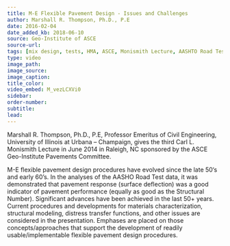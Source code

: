 ```yaml
---
title: M-E Flexible Pavement Design - Issues and Challenges
author: Marshall R. Thompson, Ph.D., P.E
date: 2016-02-04
date_added_kb: 2018-06-10
source: Geo-Institute of ASCE
source-url:
tags: [mix design, tests, HMA, ASCE, Monismith Lecture, AASHTO Road Test, MEPDG]
type: video
image_path:
image_source:
image_caption:
title_color:
video_embed: M_vezLCXVi0
sidebar:
order-number:
subtitle:
lead:
---
```


Marshall R. Thompson, Ph.D., P.E, Professor Emeritus of Civil Engineering, University of Illinois at Urbana – Champaign, gives the third Carl L. Monismith Lecture in June 2014 in Raleigh, NC sponsored by the ASCE Geo-Institute Pavements Committee.
<!--more-->
M-E flexible pavement design procedures have evolved since the late 50‘s and early 60’s.  In the analyses of the AASHO Road Test data, it was demonstrated that pavement response (surface deflection) was a good indicator of pavement performance (equally as good as the Structural Number). Significant advances have been achieved in the last 50+ years. Current procedures and developments for materials characterization, structural modeling, distress transfer functions, and other issues are considered in the presentation. Emphases are placed on those concepts/approaches that support the development of readily usable/implementable flexible  pavement design procedures.
